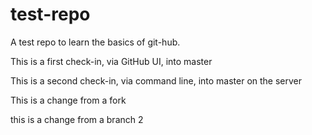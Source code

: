 test-repo
=========

A test repo to learn the basics of git-hub.

This is a first check-in, via GitHub UI, into master

This is a second check-in, via command line, into master on the server

This is a change from a fork

this is a change from a branch 2
